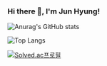 ### Hi there 👋, I'm Jun Hyung!

![Anurag's GitHub stats](https://github-readme-stats.vercel.app/api?username=sonjh919&show_icons=true&theme=default)

<!--[![Harlok's WakaTime stats](https://github-readme-stats.vercel.app/api/wakatime?username=sonjh)](https://github.com/anuraghazra/github-readme-stats)-->
![Top Langs](https://github-readme-stats.vercel.app/api/top-langs/?username=anuraghazra&layout=compact)

[![Solved.ac프로필](http://mazassumnida.wtf/api/v2/generate_badge?boj=kingjh1125)](https://solved.ac/kingjh1125)

